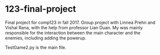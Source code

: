 # 123-final-project
Final project for comp123 in fall 2017. Group project with Linnea Prehn and Vishal Rana, with the help from professor Lian Duan.
My was mainly responsible for the interaction between the main character and the enemies, including adding the powerup.

TestGame2.py is the main file.
